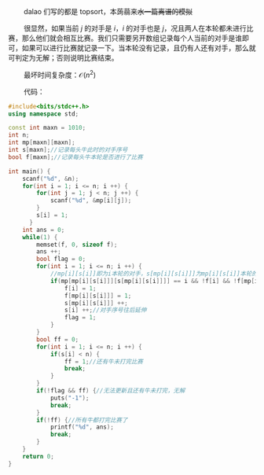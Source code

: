 $\qquad$dalao 们写的都是 topsort，本蒟蒻来~~水一篇离谱的模拟~~

$\qquad$很显然，如果当前 $j$ 的对手是 $i$，$i$ 的对手也是 $j$，况且两人在本轮都未进行比赛，那么他们就会相互比赛。我们只需要另开数组记录每个人当前的对手是谁即可，如果可以进行比赛就记录一下。当本轮没有记录，且仍有人还有对手，那么就可判定为无解；否则说明比赛结束。

$\qquad$最坏时间复杂度：$\mathcal{O}(n^2)$

$\qquad$代码：
```cpp
#include<bits/stdc++.h>
using namespace std;

const int maxn = 1010;
int n;
int mp[maxn][maxn];
int s[maxn];//记录每头牛此时的对手序号
bool f[maxn];//记录每头牛本轮是否进行了比赛

int main() {
    scanf("%d", &n);
    for(int i = 1; i <= n; i ++) {
        for(int j = 1; j < n; j ++) {
            scanf("%d", &mp[i][j]);
        }
        s[i] = 1;
      }
    int ans = 0;
    while(1) {
        memset(f, 0, sizeof f);
        ans ++;
        bool flag = 0;
        for(int i = 1; i <= n; i ++) {
            //mp[i][s[i]]即为i本轮的对手，s[mp[i][s[i]]]为mp[i][s[i]]本轮的对手序号
            if(mp[mp[i][s[i]]][s[mp[i][s[i]]]] == i && !f[i] && !f[mp[i][s[i]]]) {//两头牛互相是对手，且本回合未进行比赛
                f[i] = 1;
                f[mp[i][s[i]]] = 1;
                s[mp[i][s[i]]] ++;
                s[i] ++;//对手序号往后延伸
                flag = 1;
            }
        }
        bool ff = 0;
        for(int i = 1; i <= n; i ++) {
            if(s[i] < n) {
                ff = 1;//还有牛未打完比赛
                break;
            }
        }
        if(!flag && ff) {//无法更新且还有牛未打完，无解
            puts("-1");
            break;
        }
        if(!ff) {//所有牛都打完比赛了
            printf("%d", ans);
            break;
        }
    }
    return 0;
}
```
